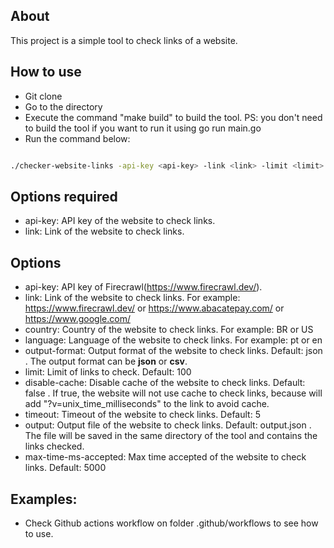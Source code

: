 ## About

This project is a simple tool to check links of a website.

## How to use

- Git clone
- Go to the directory
- Execute the command "make build" to build the tool. PS: you don't need to build the tool if you want to run it using go run main.go
- Run the command below:
```bash

./checker-website-links -api-key <api-key> -link <link> -limit <limit> -disable-cache <disable-cache> -timeout <timeout> -output <output> -max-time-ms-accepted <max-time-ms-accepted> -output-format <output-format>

```

## Options required

- api-key: API key of the website to check links.
- link: Link of the website to check links.

## Options

- api-key: API key of Firecrawl(https://www.firecrawl.dev/).
- link: Link of the website to check links. For example: https://www.firecrawl.dev/ or https://www.abacatepay.com/ or https://www.google.com/
- country: Country of the website to check links. For example: BR or US
- language: Language of the website to check links. For example: pt or en
- output-format: Output format of the website to check links. Default: json . The output format can be **json** or **csv**.
- limit: Limit of links to check. Default: 100
- disable-cache: Disable cache of the website to check links. Default: false . If true, the website will not use cache to check links, because will add "?v=unix_time_milliseconds" to the link to avoid cache.
- timeout: Timeout of the website to check links. Default: 5
- output: Output file of the website to check links. Default: output.json . The file will be saved in the same directory of the tool and contains the links checked.
- max-time-ms-accepted: Max time accepted of the website to check links. Default: 5000

## Examples:

- Check Github actions workflow on folder .github/workflows to see how to use.
